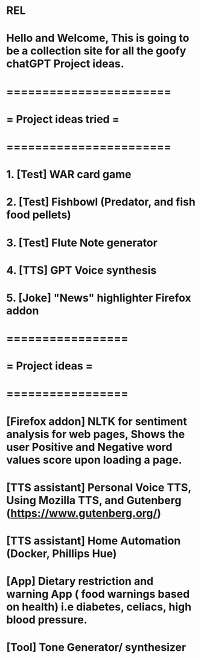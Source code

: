 # REL
# Hello and Welcome, This is going to be a collection site for all the goofy chatGPT Project ideas. 

#    =======================
#    = Project ideas tried =
#    =======================

#    1. [Test] WAR card game
#    2. [Test] Fishbowl (Predator, and fish food pellets)
#    3. [Test] Flute Note generator
#    4. [TTS]  GPT Voice synthesis
#    5. [Joke] "News" highlighter Firefox addon
# 
#    =================
#    = Project ideas =
#    =================

#    [Firefox addon] NLTK for sentiment analysis for web pages, Shows the user Positive and Negative word values score upon loading a page. 
#    [TTS assistant] Personal Voice TTS, Using Mozilla TTS, and Gutenberg (https://www.gutenberg.org/)
#    [TTS assistant] Home Automation (Docker, Phillips Hue)
#    [App] Dietary restriction and warning App ( food warnings based on health) i.e diabetes, celiacs, high blood pressure.
#    [Tool] Tone Generator/ synthesizer
#   
#
#
#
#
